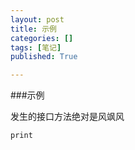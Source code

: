 ```yaml
---
layout: post
title: 示例
categories: []
tags: [笔记]
published: True

---
```


###示例

发生的接口方法绝对是风飒风

    print
